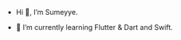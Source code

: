 - Hi 👋, I’m Sumeyye.

- 🌱 I’m currently learning Flutter & Dart and Swift.


<!---
sumeyyekilincc/sumeyyekilincc is a ✨ special ✨ repository because its `README.md` (this file) appears on your GitHub profile.
You can click the Preview link to take a look at your changes.
--->
